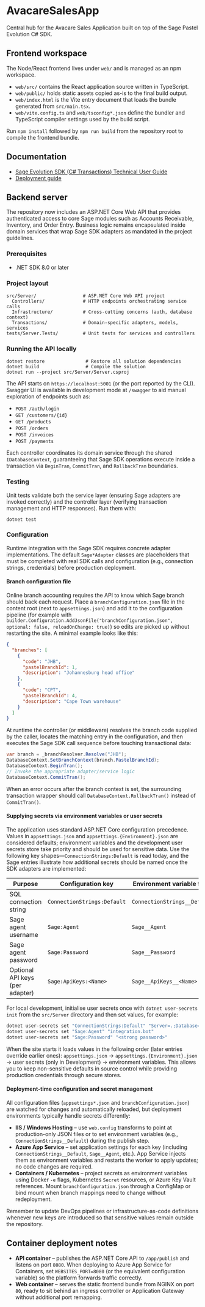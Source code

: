 # AvacareSalesApp

Central hub for the Avacare Sales Application built on top of the Sage Pastel Evolution C# SDK.

## Frontend workspace
The Node/React frontend lives under `web/` and is managed as an npm workspace.

- `web/src/` contains the React application source written in TypeScript.
- `web/public/` holds static assets copied as-is to the final build output.
- `web/index.html` is the Vite entry document that loads the bundle generated from `src/main.tsx`.
- `web/vite.config.ts` and `web/tsconfig*.json` define the bundler and TypeScript compiler settings used by the build script.

Run `npm install` followed by `npm run build` from the repository root to compile the frontend bundle.

## Documentation
- [Sage Evolution SDK (C# Transactions) Technical User Guide](docs/transactions/sage-evolution-sdk-transactions.md)
- [Deployment guide](docs/deployment.md)

## Backend server

The repository now includes an ASP.NET Core Web API that provides authenticated access to core Sage modules such as Accounts Receivable, Inventory, and Order Entry. Business logic remains encapsulated inside domain services that wrap Sage SDK adapters as mandated in the project guidelines.

### Prerequisites

- .NET SDK 8.0 or later

### Project layout

```
src/Server/                 # ASP.NET Core Web API project
  Controllers/              # HTTP endpoints orchestrating service calls
  Infrastructure/           # Cross-cutting concerns (auth, database context)
  Transactions/             # Domain-specific adapters, models, services
tests/Server.Tests/         # Unit tests for services and controllers
```

### Running the API locally

```
dotnet restore               # Restore all solution dependencies
dotnet build                 # Compile the solution
dotnet run --project src/Server/Server.csproj
```

The API starts on `https://localhost:5001` (or the port reported by the CLI). Swagger UI is available in development mode at `/swagger` to aid manual exploration of endpoints such as:

- `POST /auth/login`
- `GET /customers/{id}`
- `GET /products`
- `POST /orders`
- `POST /invoices`
- `POST /payments`

Each controller coordinates its domain service through the shared `IDatabaseContext`, guaranteeing that Sage SDK operations execute inside a transaction via `BeginTran`, `CommitTran`, and `RollbackTran` boundaries.

### Testing

Unit tests validate both the service layer (ensuring Sage adapters are invoked correctly) and the controller layer (verifying transaction management and HTTP responses). Run them with:

```
dotnet test
```

### Configuration

Runtime integration with the Sage SDK requires concrete adapter implementations. The default `Sage*Adapter` classes are placeholders that must be completed with real SDK calls and configuration (e.g., connection strings, credentials) before production deployment.

#### Branch configuration file

Online branch accounting requires the API to know which Sage branch should back each request. Place a `branchConfiguration.json` file in the content root (next to `appsettings.json`) and add it to the configuration pipeline (for example with `builder.Configuration.AddJsonFile("branchConfiguration.json", optional: false, reloadOnChange: true)`) so edits are picked up without restarting the site. A minimal example looks like this:

```json
{
  "branches": [
    {
      "code": "JHB",
      "pastelBranchId": 1,
      "description": "Johannesburg head office"
    },
    {
      "code": "CPT",
      "pastelBranchId": 4,
      "description": "Cape Town warehouse"
    }
  ]
}
```

At runtime the controller (or middleware) resolves the branch code supplied by the caller, locates the matching entry in the configuration, and then executes the Sage SDK call sequence before touching transactional data:

```csharp
var branch = _branchResolver.Resolve("JHB");
DatabaseContext.SetBranchContext(branch.PastelBranchId);
DatabaseContext.BeginTran();
// Invoke the appropriate adapter/service logic
DatabaseContext.CommitTran();
```

When an error occurs after the branch context is set, the surrounding transaction wrapper should call `DatabaseContext.RollbackTran()` instead of `CommitTran()`.

#### Supplying secrets via environment variables or user secrets

The application uses standard ASP.NET Core configuration precedence. Values in `appsettings.json` and `appsettings.{Environment}.json` are considered defaults; environment variables and the development user secrets store take priority and should be used for sensitive data. Use the following key shapes—`ConnectionStrings:Default` is read today, and the Sage entries illustrate how additional secrets should be named once the SDK adapters are implemented:

| Purpose | Configuration key | Environment variable form |
| --- | --- | --- |
| SQL connection string | `ConnectionStrings:Default` | `ConnectionStrings__Default` |
| Sage agent username | `Sage:Agent` | `Sage__Agent` |
| Sage agent password | `Sage:Password` | `Sage__Password` |
| Optional API keys (per adapter) | `Sage:ApiKeys:<Name>` | `Sage__ApiKeys__<Name>` |

For local development, initialise user secrets once with `dotnet user-secrets init` from the `src/Server` directory and then set values, for example:

```bash
dotnet user-secrets set "ConnectionStrings:Default" "Server=.;Database=AvacareSalesApp;User Id=..."
dotnet user-secrets set "Sage:Agent" "integration.bot"
dotnet user-secrets set "Sage:Password" "<strong password>"
```

When the site starts it loads values in the following order (later entries override earlier ones): `appsettings.json` → `appsettings.{Environment}.json` → user secrets (only in Development) → environment variables. This allows you to keep non-sensitive defaults in source control while providing production credentials through secure stores.

#### Deployment-time configuration and secret management

All configuration files (`appsettings*.json` and `branchConfiguration.json`) are watched for changes and automatically reloaded, but deployment environments typically handle secrets differently:

- **IIS / Windows Hosting** – use `web.config` transforms to point at production-only JSON files or to set environment variables (e.g., `ConnectionStrings__Default`) during the publish step.
- **Azure App Service** – set application settings for each key (including `ConnectionStrings__Default`, `Sage__Agent`, etc.). App Service injects them as environment variables and restarts the worker to apply updates; no code changes are required.
- **Containers / Kubernetes** – project secrets as environment variables using Docker `-e` flags, Kubernetes `Secret` resources, or Azure Key Vault references. Mount `branchConfiguration.json` through a ConfigMap or bind mount when branch mappings need to change without redeployment.

Remember to update DevOps pipelines or infrastructure-as-code definitions whenever new keys are introduced so that sensitive values remain outside the repository.

## Container deployment notes

- **API container** – publishes the ASP.NET Core API to `/app/publish` and listens on port `8080`. When deploying to Azure App Service for Containers, set `WEBSITES_PORT=8080` (or the equivalent configuration variable) so the platform forwards traffic correctly.
- **Web container** – serves the static frontend bundle from NGINX on port `80`, ready to sit behind an ingress controller or Application Gateway without additional port remapping.
